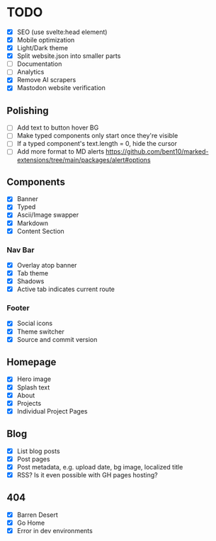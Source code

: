 # TODO

- [x] SEO (use svelte:head element)
- [x] Mobile optimization
- [x] Light/Dark theme
- [x] Split website.json into smaller parts
- [ ] Documentation
- [ ] Analytics
- [x] Remove AI scrapers
- [x] Mastodon website verification

## Polishing

- [ ] Add text to button hover BG
- [ ] Make typed components only start once they're visible
- [ ] If a typed component's text.length = 0, hide the cursor
- [ ] Add more format to MD alerts https://github.com/bent10/marked-extensions/tree/main/packages/alert#options

## Components

- [x] Banner
- [x] Typed
- [x] Ascii/Image swapper
- [x] Markdown
- [x] Content Section

### Nav Bar

- [x] Overlay atop banner
- [x] Tab theme
- [x] Shadows
- [x] Active tab indicates current route

### Footer

- [x] Social icons
- [x] Theme switcher
- [x] Source and commit version

## Homepage

- [x] Hero image
- [x] Splash text
- [x] About
- [x] Projects
- [x] Individual Project Pages

## Blog

- [x] List blog posts
- [x] Post pages
- [x] Post metadata, e.g. upload date, bg image, localized title
- [x] RSS? Is it even possible with GH pages hosting?

## 404

- [x] Barren Desert
- [x] Go Home
- [x] Error in dev environments
